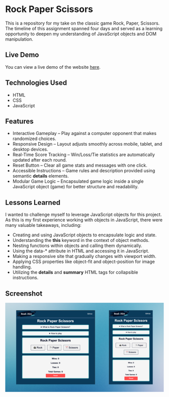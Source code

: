 # Rock Paper Scissors

This is a repository for my take on the classic game Rock, Paper, Scissors. The timeline of this assignment spanned four days and served as a learning opportunity to deepen my understanding of JavaScript objects and DOM manipulation.

## Live Demo

You can view a live demo of the website [here](https://rock-paper-scissors-ruddy-nu.vercel.app/).

## Technologies Used

- HTML
- CSS
- JavaScript

## Features

- Interactive Gameplay – Play against a computer opponent that makes randomized choices.
- Responsive Design – Layout adjusts smoothly across mobile, tablet, and desktop devices.
- Real-Time Score Tracking – Win/Loss/Tie statistics are automatically updated after each round.
- Reset Button – Clear all game stats and messages with one click.
- Accessible Instructions – Game rules and description provided using semantic __details__ elements.
- Modular Game Logic – Encapsulated game logic inside a single JavaScript object (game) for better structure and readability.

## Lessons Learned

I wanted to challenge myself to leverage JavaScript objects for this project. As this is my first experience working with objects in JavaScript, there were many valuable takeaways, including:

- Creating and using JavaScript objects to encapsulate logic and state.
- Understanding the __this__ keyword in the context of object methods.
- Nesting functions within objects and calling them dynamically.
- Using the data-* attribute in HTML and accessing it in JavaScript.
- Making a responsive site that gradually changes with viewport width.
- Applying CSS properties like object-fit and object-position for image handling.
- Utilizing the __details__ and __summary__ HTML tags for collapsible instructions.

## Screenshot

![Screenshot 1](/images/preview.png)